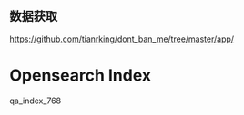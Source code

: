 #

## 数据获取

https://github.com/tianrking/dont_ban_me/tree/master/app/

# Opensearch Index

qa_index_768
